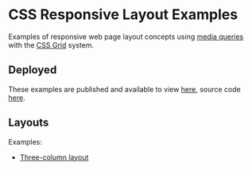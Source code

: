 # CSS Responsive Layout Examples

Examples of responsive web page layout concepts using [media queries](https://developer.mozilla.org/en-US/docs/Web/CSS/Media_Queries/Using_media_queries) with the [CSS Grid](https://developer.mozilla.org/en-US/docs/Web/CSS/CSS_Grid_Layout) system.

## Deployed

These examples are published and available to view [here](https://nyu-web-design.github.io/responsive-layout-examples/three-column-layout), source code [here](https://github.com/nyu-web-design/responsive-layout-examples).

## Layouts

Examples:

- [Three-column layout](./three-column-layout)
